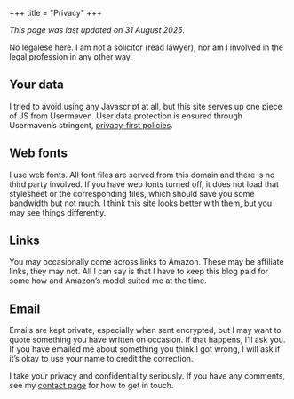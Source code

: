 +++
title = "Privacy"
+++

_This page was last updated on 31 August 2025_.

No legalese here. I am not a solicitor (read lawyer), nor am I involved in the legal profession in any other way. 

## Your data

I tried to avoid using any Javascript at all, but this site serves up one piece of JS from Usermaven. User data protection is ensured through Usermaven’s stringent, [privacy-first policies](https://usermaven.com/privacy). 

## Web fonts

I use web fonts. All font files are served from this domain and there is no third party involved. If you have web fonts turned off, it does not load that stylesheet or the corresponding files, which should save you some bandwidth but not much. I think this site looks better with them, but you may see things differently.

## Links

You may occasionally come across links to Amazon. These may be affiliate links, they may not. All I can say is that I have to keep this blog paid for some how and Amazon’s model suited me at the time.

## Email

Emails are kept private, especially when sent encrypted, but I may want to quote something you have written on occasion. If that happens, I’ll ask you. If you have emailed me about something you think I got wrong, I will ask if it’s okay to use your name to credit the correction.

I take your privacy and confidentiality seriously. If you have any comments, see my [contact page](/contact) for how to get in touch.
